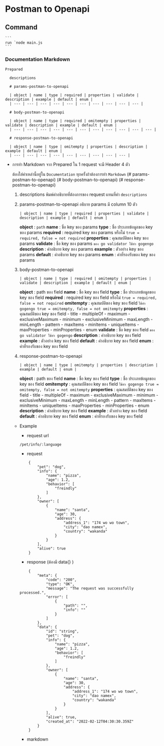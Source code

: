 # Postman to Openapi 

## Command 
    ```
    run `node main.js
    ```

### Documentation Markdown 

  `Prepared`
  ```
    descriptions

    # params-postman-to-openapi

    | object | name | type | required | properties | validate | description | example | default | enum |
    | --- | --- | --- | --- | --- | --- | --- | --- | --- | --- |

    # body-postman-to-openapi

    | object | name | type | required | omitempty | properties | validate | description | example | default | enum |
    | --- | --- | --- | --- | --- | --- | --- | --- | --- | --- | --- |

    # response-postman-to-openapi

    | object | name | type | omitempty | properties | description | example | default | enum |
    | --- | --- | --- | --- | --- | --- | --- | --- | --- |
  ```

 - การทำ Markdown
    จาก Prepared ใน 1 request จะมี Header 4 ตัว

    ต้องใส่คำเหล่านี้อยู่ใน `Documentation` ทุกครั้งถ้าต้องการทำ `Markdown`
    (# params-postman-to-openapi)
    (# body-postman-to-openapi)
    (# response-postman-to-openapi)

    1. descriptions
        พิมพ์คำอธิบายที่ต้องการของ request แทนที่คำ `descriptions`

    2. params-postman-to-openapi
        อธิบาย params มี column 10 ตัว
        
        ``` 
        | object | name | type | required | properties | validate | description | example | default | enum |
        ```
        
        **object** : `path`
        **name** : ชื่อ key ของ params 
        **type** : ชื่อ ประเภทข้อมูลของ key ของ params 
        **required** : required key ของ params หรือไม่ `true = required, false = not required`
        **properties** : คุณสมบัติของ key ของ params 
        **validate** : ชื่อ key ของ params `ของ go validator ใช้ทำ gogengo`
        **description** : คำอธิบาย key ของ params 
        **example** : ตัวอย่าง key ของ params 
        **default** : คำอธิบาย key ของ params 
        **enum** : ค่าที่รองรับของ key ของ params 

    3. body-postman-to-openapi

        ```
        | object | name | type | required | omitempty | properties | validate | description | example | default | enum |
        ```

        **object** : path ของ field
        **name** : ชื่อ key ของ field 
        **type** : ชื่อ ประเภทข้อมูลของ key ของ field 
        **required** : required key ของ field หรือไม่ `true = required, false = not required`
        **omitempty** : คุณสมบัติของ key ของ field `ใช้ทำ gogengo true = omitempty, false = not omitempty`
        **properties** : คุณสมบัติของ key ของ field 
           - title
           - multipleOf
           - maximum
           - exclusiveMaximum
           - minimum
           - exclusiveMinimum
           - maxLength
           - minLength
           - pattern 
           - maxItems
           - minItems
           - uniqueItems
           - maxProperties
           - minProperties
           - enum
        **validate** : ชื่อ key ของ field `ของ go validator ใช้ทำ gogengo`
        **description** : คำอธิบาย key ของ field 
        **example** : ตัวอย่าง key ของ field 
        **default** : คำอธิบาย key ของ field 
        **enum** : ค่าที่รองรับของ key ของ field 

    4. response-postman-to-openapi

        ```
        | object | name | type | omitempty | properties | description | example | default | enum |
        ```

        **object** : path ของ field
        **name** : ชื่อ key ของ field 
        **type** : ชื่อ ประเภทข้อมูลของ key ของ field 
        **omitempty** : คุณสมบัติของ key ของ field `ใช้ทำ gogengo true = omitempty, false = not omitempty`
        **properties** : คุณสมบัติของ key ของ field 
           - title
           - multipleOf
           - maximum
           - exclusiveMaximum
           - minimum
           - exclusiveMinimum
           - maxLength
           - minLength
           - pattern 
           - maxItems
           - minItems
           - uniqueItems
           - maxProperties
           - minProperties
           - enum
        **description** : คำอธิบาย key ของ field 
        **example** : ตัวอย่าง key ของ field 
        **default** : คำอธิบาย key ของ field 
        **enum** : ค่าที่รองรับของ key ของ field 

    - Example
        - request url
        ```
        /pet/info/:language
        ```

        - request
        ```
            {
                "pet": "dog",
                "info": {
                    "name": "pizza",
                    "age": 1.2,
                    "behavior": [
                        "freindly"
                    ]
                },
                "owner": [
                    {
                        "name": "santa",
                        "age": 30,
                        "address": {
                            "address_1": "174 wo wo town",
                            "city": "dao namex",
                            "country": "wakanda"
                        }
                    }
                ],
                "alive": true
            }
        ```


        - response (ต้องมี data{} )
        ```
            {
                "meta": {
                    "code": "200",
                    "type": "OK",
                    "message": "The request was successfully processed.",
                    "error": [
                        {
                            "path": "",
                            "info": ""
                        }
                    ]
                },
                "data": {
                    "id": "string",
                    "pet": "dog",
                    "info": {
                        "name": "pizza",
                        "age": 1.2,
                        "behavior": [
                            "freindly"
                        ]
                    },
                    "owner": [
                        {
                            "name": "santa",
                            "age": 30,
                            "address": {
                                "address_1": "174 wo wo town",
                                "city": "dao namex",
                                "country": "wakanda"
                            }
                        }
                    ],
                    "alive": true,
                    "created_at": "2022-02-12T04:30:30.359Z"
                }
            }
        ```

        - markdown 